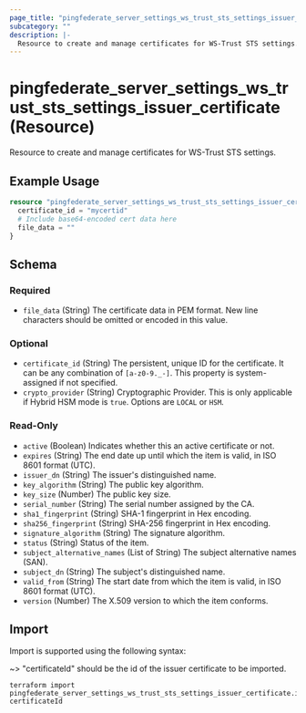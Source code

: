 ```yaml
---
page_title: "pingfederate_server_settings_ws_trust_sts_settings_issuer_certificate Resource - terraform-provider-pingfederate"
subcategory: ""
description: |-
  Resource to create and manage certificates for WS-Trust STS settings.
---
```


# pingfederate_server_settings_ws_trust_sts_settings_issuer_certificate (Resource)

Resource to create and manage certificates for WS-Trust STS settings.

## Example Usage

```terraform
resource "pingfederate_server_settings_ws_trust_sts_settings_issuer_certificate" "issuerCert" {
  certificate_id = "mycertid"
  # Include base64-encoded cert data here
  file_data = ""
}
```

<!-- schema generated by tfplugindocs -->
## Schema

### Required

- `file_data` (String) The certificate data in PEM format. New line characters should be omitted or encoded in this value.

### Optional

- `certificate_id` (String) The persistent, unique ID for the certificate. It can be any combination of `[a-z0-9._-]`. This property is system-assigned if not specified.
- `crypto_provider` (String) Cryptographic Provider. This is only applicable if Hybrid HSM mode is `true`. Options are `LOCAL` or `HSM`.

### Read-Only

- `active` (Boolean) Indicates whether this an active certificate or not.
- `expires` (String) The end date up until which the item is valid, in ISO 8601 format (UTC).
- `issuer_dn` (String) The issuer's distinguished name.
- `key_algorithm` (String) The public key algorithm.
- `key_size` (Number) The public key size.
- `serial_number` (String) The serial number assigned by the CA.
- `sha1_fingerprint` (String) SHA-1 fingerprint in Hex encoding.
- `sha256_fingerprint` (String) SHA-256 fingerprint in Hex encoding.
- `signature_algorithm` (String) The signature algorithm.
- `status` (String) Status of the item.
- `subject_alternative_names` (List of String) The subject alternative names (SAN).
- `subject_dn` (String) The subject's distinguished name.
- `valid_from` (String) The start date from which the item is valid, in ISO 8601 format (UTC).
- `version` (Number) The X.509 version to which the item conforms.

## Import

Import is supported using the following syntax:

~> "certificateId" should be the id of the issuer certificate to be imported.

```shell
terraform import pingfederate_server_settings_ws_trust_sts_settings_issuer_certificate.issuerCert certificateId
```